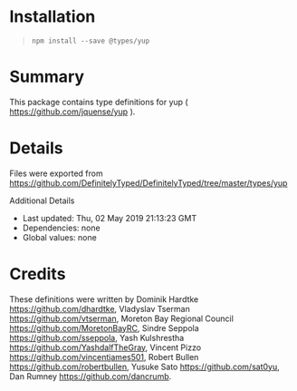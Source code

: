 # Installation
> `npm install --save @types/yup`

# Summary
This package contains type definitions for yup ( https://github.com/jquense/yup ).

# Details
Files were exported from https://github.com/DefinitelyTyped/DefinitelyTyped/tree/master/types/yup

Additional Details
 * Last updated: Thu, 02 May 2019 21:13:23 GMT
 * Dependencies: none
 * Global values: none

# Credits
These definitions were written by Dominik Hardtke <https://github.com/dhardtke>, Vladyslav Tserman <https://github.com/vtserman>, Moreton Bay Regional Council <https://github.com/MoretonBayRC>, Sindre Seppola <https://github.com/sseppola>, Yash Kulshrestha <https://github.com/YashdalfTheGray>, Vincent Pizzo <https://github.com/vincentjames501>, Robert Bullen <https://github.com/robertbullen>, Yusuke Sato <https://github.com/sat0yu>, Dan Rumney <https://github.com/dancrumb>.
